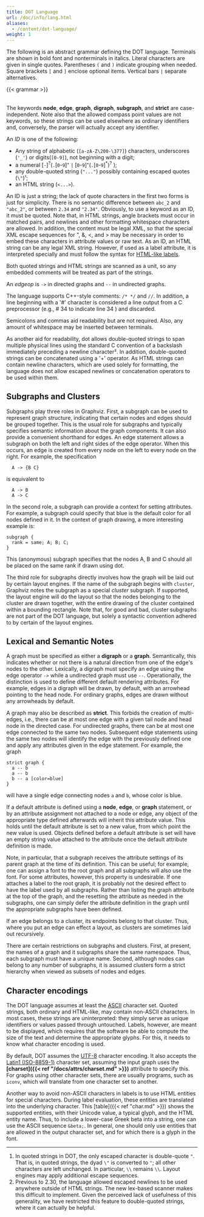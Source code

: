 ```yaml
---
title: DOT Language
url: /doc/info/lang.html
aliases:
  - /content/dot-language/
weight: 1
---
```

The following is an abstract grammar defining the DOT language.
Terminals are shown in bold font and nonterminals in italics.
Literal characters are given in single quotes.
Parentheses `(` and `)` indicate grouping when needed.
Square brackets `[` and `]` enclose optional items.
Vertical bars `|` separate alternatives.

<TABLE>
{{< grammar >}}
</TABLE>

The keywords **node**, **edge**, **graph**, **digraph**, **subgraph**, and **strict** are case-independent.
Note also that the allowed compass point values are not keywords, so
these strings can be used elsewhere as ordinary identifiers and, conversely,
the parser will actually accept any identifier.

An _ID_ is one of the following:

*   Any string of alphabetic (`[a-zA-Z\200-\377]`) characters, underscores (`'_'`) or
digits(`[0-9]`), not beginning with a digit;
*   a numeral [<code>-</code>]<sup>?</sup>(<code>.</code>[<code>0</code>-<code>9</code>]⁺  `|` [<code>0</code>-<code>9</code>]⁺(<code>.</code>[<code>0</code>-<code>9</code>]<sup>*</sup>)<sup>?</sup> );
*   any double-quoted string (`"..."`) possibly containing escaped 
quotes (`\"`)¹;
*   an HTML string (`<...>`).

An ID is just a string; the lack of quote characters in the first two
forms is just for simplicity. There is no semantic difference between
`abc_2` and `"abc_2"`, or between `2.34` and `"2.34"`. Obviously, to use a keyword as an ID, it must be quoted.
Note that, in HTML strings, angle
brackets must occur in matched pairs, and newlines and other formatting whitespace
characters are allowed.
In addition, the content must be legal XML, so that the special XML
escape sequences for &quot;, &amp;, &lt;, and &gt; may be necessary
in order to embed these characters in attribute values or raw text.
As an ID, an HTML string can be any legal XML string. However, if used
as a label attribute, it is interpreted specially and must follow the syntax
for [HTML-like labels](/doc/info/shapes.html#html).

Both quoted strings and HTML strings are scanned as a unit, so
any embedded comments will be treated as part of the strings.

An _edgeop_ is `->` in directed graphs and `--` in
undirected graphs.

The language supports C++-style comments: `/* */` and `//`.
In addition, a line beginning with a '#' character is considered a line
output from a C preprocessor (e.g., #  34 to indicate line 34 ) and discarded.

Semicolons and commas aid readability but are not required.
Also, any amount of whitespace may be inserted between terminals.

As another aid for readability, dot allows double-quoted strings to
span multiple physical lines using the standard C convention of a
backslash immediately preceding a newline character². In addition, 
double-quoted strings can be concatenated using a '+' operator.
As HTML strings can contain newline characters, which are used solely for 
formatting, the language does not allow escaped newlines or
concatenation operators to be used within them.

## Subgraphs and Clusters

Subgraphs play three roles in Graphviz. First, a subgraph can be used to 
represent graph structure, indicating that certain nodes and edges should 
be grouped together. This is the usual role for subgraphs 
and typically specifies semantic information about the graph components. 
It can also provide a convenient shorthand for edges. An edge statement allows
a subgraph on both the left and right sides of the edge operator.
When this occurs, an edge is created from every node on the left to every node
on the right. For example, the specification

```
  A -> {B C}
```

is equivalent to

```
  A -> B
  A -> C
```

In the second role, a subgraph can provide a context for setting attributes.
For example, a subgraph could specify that blue 
is the default color for all nodes defined in it. 
In the context of 
graph drawing, a more interesting example is: 

```
subgraph { 
  rank = same; A; B; C; 
} 
```

This (anonymous) subgraph specifies that the nodes A, B and C 
should all be placed on the same rank if drawn using dot. 

The third role for subgraphs directly involves how the graph
will be laid out by certain layout engines. If the name of 
the subgraph begins with `cluster`, Graphviz notes the subgraph as
a special _cluster_ subgraph. If supported, the layout engine will
do the layout so that the nodes belonging to the cluster are drawn together, 
with the entire drawing of the cluster contained within a bounding rectangle. 
Note that, for good and bad, cluster subgraphs are not part of the
DOT language, but solely a syntactic convention adhered to by
certain of the layout engines.

## Lexical and Semantic Notes

A graph must be specified as either a **digraph** or a **graph**.
Semantically, this indicates whether or not there is a natural direction from
one of the edge's nodes to the other. 
Lexically, a digraph must specify an edge using the edge operator `->`
while a undirected graph must use `--`.
Operationally, the distinction is used to define different default rendering
attributes. For example, edges in a digraph will be drawn, by default, with
an arrowhead pointing to the head node. For ordinary graphs, edges are drawn
without any arrowheads by default.

A graph may also be described as **strict**.
This forbids the creation of multi-edges, i.e., there can be at most one 
edge with a given tail node and head node in the directed case. For undirected 
graphs, there can be at most one
edge connected to the same two nodes. Subsequent edge statements using
the same two nodes will identify the edge with the previously defined one
and apply any attributes given in the edge statement.
For example, the graph

```
strict graph { 
  a -- b
  a -- b
  b -- a [color=blue]
} 
```

will have a single edge connecting nodes `a` and `b`,
whose color is blue.

If a default attribute is
defined using a **node**, **edge**, or **graph** statement,
or by an attribute assignment not attached to a node or edge, any object of the
appropriate type defined afterwards will inherit this attribute value.
This holds until the default attribute is set to a new value, from which
point the new value is used. Objects defined before a default attribute
is set will have an empty string value attached to the attribute once
the default attribute definition is made.

Note, in particular, that a subgraph receives the attribute settings of
its parent graph at the time of its definition. This can be useful; for
example, one can assign a font to the root graph and all subgraphs will
also use the font. For some attributes, however, this property is
undesirable. If one attaches a label to the root graph, it is probably
not the desired effect to have the label used by all subgraphs. Rather
than listing the graph attribute at the top of the graph, and the
resetting the attribute as needed in the subgraphs, one can simply defer
the attribute definition in the graph until the appropriate subgraphs
have been defined.

If an edge belongs to a cluster, its endpoints belong to that cluster.
Thus, where you put an edge can effect a layout, as clusters are sometimes
laid out recursively.

There are certain restrictions on subgraphs and clusters. First, at
present, the names of a graph and it subgraphs share the same namespace.
Thus, each subgraph must have a unique name. Second, although nodes
can belong to any number of subgraphs, it is assumed clusters form
a strict hierarchy when viewed as subsets of nodes and edges.

## Character encodings

The DOT language assumes at least the [ASCII](https://en.wikipedia.org/wiki/ASCII) character set.
Quoted strings, both ordinary and HTML-like, may contain non-ASCII characters.
In most cases, these strings are uninterpreted: they simply serve as
unique identifiers or values passed through untouched. Labels, however,
are meant to be displayed, which requires that the software be able to
compute the size of the text and determine the appropriate glyphs. 
For this, it needs to know what character encoding is used.

By default, DOT assumes the [UTF-8](https://en.wikipedia.org/wiki/UTF-8) character encoding. It also accepts
the [Latin1 (ISO-8859-1)](https://en.wikipedia.org/wiki/ISO/IEC_8859-1) character set, assuming the input graph uses
the **[charset]({{< ref "/docs/attrs/charset.md" >}})** attribute to
specify this. For graphs using other
character sets, there are usually programs, such as `iconv`, which
will translate from one character set to another.

Another way to avoid non-ASCII characters in labels is to use HTML entities
for special characters. During label evaluation, these entities are
translated into the underlying character. This
[table]({{< ref "char.md" >}}) shows the supported entities, with their Unicode value, a typical
glyph, and the HTML entity name. Thus, to include a lower-case Greek beta
into a string, one can use the ASCII sequence `&beta;`.
In general, one should only use entities that are allowed in the output
character set, and for which there is a glyph in the font.

---

1. In quoted strings in DOT, the only escaped character is double-quote
`"`. That is, in quoted strings, the dyad `\"` is converted to `"`; all other
characters are left unchanged. In particular, `\\` remains `\\`. Layout
engines may apply additional escape sequences.
2. Previous to 2.30, the language allowed escaped newlines to be used anywhere outside
of HTML strings. The new lex-based scanner makes this difficult to implement. Given the
perceived lack of usefulness of this generality, we have restricted this feature to
double-quoted strings, where it can actually be helpful.
